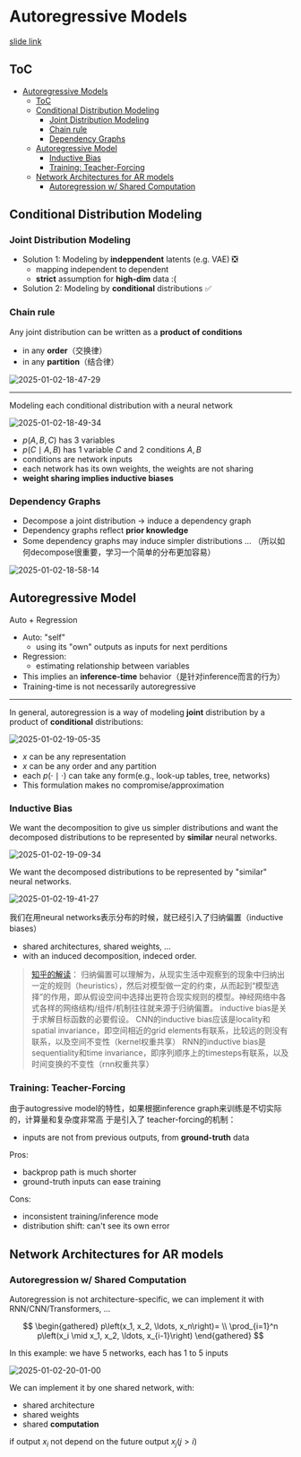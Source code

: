 # Autoregressive Models

[slide link](https://mit-6s978.github.io/assets/pdfs/lec3_ar.pdf)

## ToC

<!--toc:start-->
- [Autoregressive Models](#autoregressive-models)
  - [ToC](#toc)
  - [Conditional Distribution Modeling](#conditional-distribution-modeling)
    - [Joint Distribution Modeling](#joint-distribution-modeling)
    - [Chain rule](#chain-rule)
    - [Dependency Graphs](#dependency-graphs)
  - [Autoregressive Model](#autoregressive-model)
    - [Inductive Bias](#inductive-bias)
    - [Training: Teacher-Forcing](#training-teacher-forcing)
  - [Network Architectures for AR models](#network-architectures-for-ar-models)
    - [Autoregression w/ Shared Computation](#autoregression-w-shared-computation)
<!--toc:end-->

## Conditional Distribution Modeling

### Joint Distribution Modeling

- Solution 1: Modeling by **indeppendent** latents (e.g. VAE) ❎
    - mapping independent to dependent
    - **strict** assumption for **high-dim** data :(
- Solution 2: Modeling by **conditional** distributions ✅


### Chain rule

Any joint distribution can be written as a **product of conditions**
- in any **order**（交换律）
- in any **partition**（结合律）

![2025-01-02-18-47-29](assets/img/2025-01-02-18-47-29.png)

---

Modeling each conditional distribution with a neural network

![2025-01-02-18-49-34](assets/img/2025-01-02-18-49-34.png)

- $p(A, B, C)$ has 3 variables
- $p(C \mid A, B)$ has 1 variable $C$ and 2 conditions $A, B$
- conditions are network inputs
- each network has its own weights, the weights are not sharing
- **weight sharing implies inductive biases**

### Dependency Graphs

- Decompose a joint distribution -> induce a dependency graph
- Dependency graphs reflect **prior knowledge**
- Some dependency graphs may induce simpler distributions ... （所以如何decompose很重要，学习一个简单的分布更加容易）

![2025-01-02-18-58-14](assets/img/2025-01-02-18-58-14.png)

## Autoregressive Model

Auto + Regression
- Auto: "self"
    - using its "own" outputs as inputs for next perditions
- Regression:
    - estimating relationship between variables
- This implies an **inference-time** behavior（是针对inference而言的行为）
- Training-time is not necessarily autoregressive

---

In general, autoregression is a way of modeling **joint** distribution
by a product of **conditional** distributions:

![2025-01-02-19-05-35](assets/img/2025-01-02-19-05-35.png)

- $x$ can be any representation
- $x$ can be any order and any partition
- each $p(\cdot \mid \cdot)$ can take any form(e.g., look-up tables, tree, networks)
- This formulation makes no compromise/approximation

### Inductive Bias

We want the decomposition to give us simpler distributions and want the decomposed distributions to be represented by **similar** neural networks.

![2025-01-02-19-09-34](assets/img/2025-01-02-19-09-34.png)

We want the decomposed distributions to be represented by "similar" neural networks.

![2025-01-02-19-41-27](assets/img/2025-01-02-19-41-27.png)

我们在用neural networks表示分布的时候，就已经引入了归纳偏置（inductive biases）
- shared architectures, shared weights, ...
- with an induced decomposition, indeced order.

> [知乎的解读](https://zhuanlan.zhihu.com/p/531684586)：
> 归纳偏置可以理解为，从现实生活中观察到的现象中归纳出一定的规则（heuristics），然后对模型做一定的约束，从而起到“模型选择”的作用，即从假设空间中选择出更符合现实规则的模型。神经网络中各式各样的网络结构/组件/机制往往就来源于归纳偏置。
> inductive bias是关于求解目标函数的必要假设。
> CNN的inductive bias应该是locality和spatial invariance，即空间相近的grid elements有联系，比较远的则没有联系，以及空间不变性（kernel权重共享）
> RNN的inductive bias是sequentiality和time invariance，即序列顺序上的timesteps有联系，以及时间变换的不变性（rnn权重共享）

### Training: Teacher-Forcing

由于autogressive model的特性，如果根据inference graph来训练是不切实际的，计算量和复杂度非常高
于是引入了 teacher-forcing的机制：
- inputs are not from previous outputs, from **ground-truth** data

Pros:
- backprop path is much shorter
- ground-truth inputs can ease training

Cons:
- inconsistent training/inference mode
- distribution shift: can't see its own error

## Network Architectures for AR models

### Autoregression w/ Shared Computation

Autoregression is not architecture-specific, we can implement it with RNN/CNN/Transformers, ...

$$
\begin{gathered}
p\left(x_1, x_2, \ldots, x_n\right)= \\
\prod_{i=1}^n p\left(x_i \mid x_1, x_2, \ldots, x_{i-1}\right)
\end{gathered}
$$

In this example: we have 5 networks, each has 1 to 5 inputs

![2025-01-02-20-01-00](assets/img/2025-01-02-20-01-00.png)

We can implement it by one shared network, with:
- shared architecture
- shared weights
- shared **computation**

if output $x_i$ not depend on the future output $x_j(j > i)$
